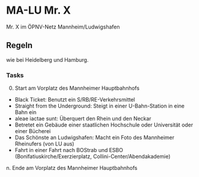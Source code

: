 # MA-LU Mr. X
Mr. X im ÖPNV-Netz Mannheim/Ludwigshafen

## Regeln
wie bei Heidelberg und Hamburg.

### Tasks

0. Start am Vorplatz des Mannheimer Hauptbahnhofs

* Black Ticket: Benutzt ein S/RB/RE-Verkehrsmittel 
* Straight from the Underground: Steigt in einer U-Bahn-Station in eine Bahn ein
* aleae iactae sunt: Überquert den Rhein und den Neckar
* Betretet ein Gebäude einer staatlichen Hochschule oder Universität oder einer Bücherei
* Das Schönste an Ludwigshafen: Macht ein Foto des Mannheimer Rheinufers (von LU aus)
* Fahrt in einer Fahrt nach BOStrab und ESBO (Bonifatiuskirche/Exerzierplatz, Collini-Center/Abendakademie)

n. Ende am Vorplatz des Mannheimer Hauptbahnhofs
